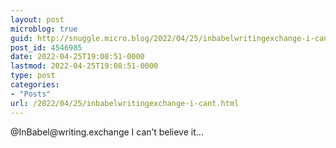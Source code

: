 ```yaml
---
layout: post
microblog: true
guid: http://snuggle.micro.blog/2022/04/25/inbabelwritingexchange-i-cant.html
post_id: 4546985
date: 2022-04-25T19:08:51-0000
lastmod: 2022-04-25T19:08:51-0000
type: post
categories:
- "Posts"
url: /2022/04/25/inbabelwritingexchange-i-cant.html
---
```

<p>@InBabel@writing.exchange I can’t believe it…</p>
